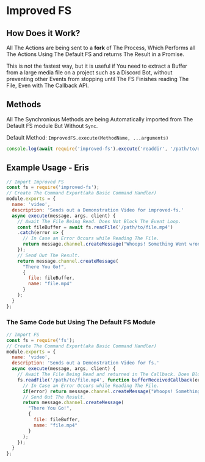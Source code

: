 # Improved FS
## How Does it Work?
All The Actions are being sent to a **fork** of The Process, Which Performs all The Actions Using The Default FS and returns The Result in a Promise.

This is not the fastest way, but it is useful if You need to extract a Buffer from a large media file on a project such as a Discord Bot, without preventing other Events from stopping until The FS Finishes reading The File, Even with The Callback API.

## Methods
All The Synchronious Methods are being Automatically imported from The Default FS module But Without `Sync`.

Default Method: `ImprovedFS.execute(MethodName, ...arguments)`
```JavaScript
console.log(await require('improved-fs').execute('readdir', '/path/to/dir'));
```
## Example Usage - Eris
```JavaScript
// Import Improved FS
const fs = require('improved-fs');
// Create The Command Export(aka Basic Command Handler)
module.exports = {
  name: 'video',
  description: 'Sends out a Demonstration Video for improved-fs.'
  async execute(message, args, client) {
    // Await The File Being Read. Does Not Block The Event Loop.
    const fileBuffer = await fs.readFile('/path/to/file.mp4')
    .catch(error => {
      // In Case an Error Occurs while Reading The File.
      return message.channel.createMessage("Whoops! Something Went wrong While Reading The Video File! Please Make Sure The Bot's Process has sufficient permissions and The File exists.```JavaScript\n" + error.toString() + "\n```");
    });
    // Send Out The Result.
    return message.channel.createMessage(
      "There You Go!",
      {
        file: fileBuffer,
        name: "file.mp4"
      }
    );
  }
};
```
### The Same Code but Using The Default FS Module
```JavaScript
// Import FS
const fs = require('fs');
// Create The Command Export(aka Basic Command Handler)
module.exports = {
  name: 'video',
  description: 'Sends out a Demonstration Video for fs.'
  async execute(message, args, client) {
    // Await The File Being Read and returned in The Callback. Does Block The Event Loop.
    fs.readFile('/path/to/file.mp4', function bufferReceivedCallback(error, fileBuffer) {
      // In Case an Error Occurs while Reading The File.
      if(error) return message.channel.createMessage("Whoops! Something Went wrong While Reading The Video File! Please Make Sure The Bot's Process has sufficient permissions and The File exists.```JavaScript\n" + error.toString() + "\n```");
      // Send Out The Result.
      return message.channel.createMessage(
        "There You Go!",
        {
          file: fileBuffer,
          name: "file.mp4"
        }
      );
    });
  }
};
```
